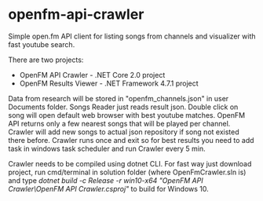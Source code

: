 # openfm-api-crawler
Simple open.fm API client for listing songs from channels and visualizer with fast youtube search.

There are two projects:
- OpenFM API Crawler - .NET Core 2.0 project
- OpenFM Results Viewer - .NET Framework 4.7.1 project

Data from research will be stored in "openfm_channels.json" in user Documents folder.
Songs Reader just reads result json. Double click on song will open default web browser with best youtube matches.
OpenFM API returns only a few nearest songs that will be played per channel. Crawler will add new songs to actual json repository if song not existed there before. Crawler runs once and exit so for best results you need to add task in windows task scheduler and run Crawler every 5 min. 

Crawler needs to be compiled using dotnet CLI. For fast way just download project, run cmd/terminal in solution folder (where OpenFmCrawler.sln is)
and type <i>dotnet build -c Release -r win10-x64 "OpenFM API Crawler\OpenFM API Crawler.csproj"</i> to build for Windows 10.
